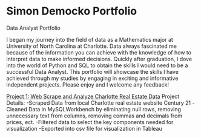 # Simon Democko Portfolio
 Data Analyst Portfolio

I began my journey into the field of data as a Mathematics major at University of North Carolina at Charlotte.
Data always fascinated me because of the information you can achieve with the knowledge of how to interpret data to make informed decisions.
Quickly after graduation, I dove into the world of Python and SQL to obtain the skills I would need to be a successful Data Analyst.
This portfolio will showcase the skills I have achieved through my studies by engaging in exciting and informative independent projects.
Please enjoy and I welcome any feedback!


[Project 1: Web Scrape and Analyze Charlotte Real Estate Data](https://github.com/SJDEMO/SimonDPortfolio/blob/main/RealEstateScrapper-checkpoint.ipynb)
Project Details:
-Scraped Data from local Charlotte real estate website Century 21
-Cleaned Data in MySQLWorkbench by eliminating null rows, removing unnecessary text from columns, removing commas and decimals from prices, ect.
-Filtered data to select the key components needed for visualization
-Exported into csv file for visualization in Tableau 
